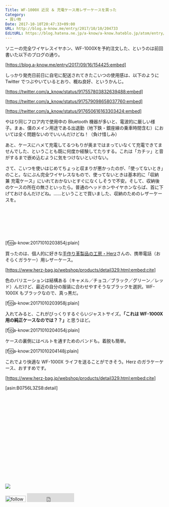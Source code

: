 ```yaml
---
Title: WF-1000X 近況 ＆ 充電ケース用レザーケースを買った
Category:
- 買い物
Date: 2017-10-10T20:47:33+09:00
URL: http://blog.a-know.me/entry/2017/10/10/204733
EditURL: https://blog.hatena.ne.jp/a-know/a-know.hateblo.jp/atom/entry/8599973812306670166
---
```


ソニーの完全ワイヤレスイヤホン、WF-1000Xを予約注文した、というのは前回書いた以下のブログの通り。



[https://blog.a-know.me/entry/2017/09/16/154425:embed]



しっかり発売日前日に自宅に配送されてきたこいつの使用感は、以下のように Twitter でつぶやいているとおり、概ね良好、というかんじ。








[https://twitter.com/a_know/status/917557803832639488:embed]




[https://twitter.com/a_know/status/917579098658037760:embed]




[https://twitter.com/a_know/status/917650616163303424:embed]





やはり同じフロア内で使用中の Bluetooth 機器が多いと、電波的に厳しい様子。まぁ、僕のメイン用途である出退勤（地下鉄・銀座線の乗車時間含む）においては全く問題ないのでいいんだけどね！（負け惜しみ）


あと、ケースにハメて充電してるつもりが奥まではまっていなくて充電できてませんでした、ということも既に何度か経験してたりする。これは「カチッ」と音がするまで嵌め込むように気をつけないといけない。


さて、こいつを使いはじめてちょっと収まりが悪かったのが、「使ってないとき」のこと。なにぶん完全ワイヤレスなもので、使ってないときは基本的に「収納 兼 充電ケース」にいれておかないとすぐになくしそうで不安。そして、収納後のケースの所在の無さといったら。普通のヘッドホンやイヤホンならば、首に下げておけるんだけどね。......ということで買いました、収納のためのレザーケースを。



<!-- more -->


<script async src="//pagead2.googlesyndication.com/pagead/js/adsbygoogle.js"></script>
<!-- article-top -->
<ins class="adsbygoogle"
     style="display:inline-block;width:728px;height:90px"
     data-ad-client="ca-pub-3463034538369189"
     data-ad-slot="8367620130"></ins>
<script>
(adsbygoogle = window.adsbygoogle || []).push({});
</script>



[f:id:a-know:20171010203854j:plain]



買ったのは、個人的に好きな[手作り革製品の工房・Herz](https://www.herz-bag.jp/)さんの、携帯電話（おそらくガラケー）用レザーケース。



[https://www.herz-bag.jp/webshop/products/detail329.html:embed:cite]




色のバリエーションは結構ある（キャメル／チョコ／ブラック／グリーン／レッド）んだけど、最近の自分の服装に合わせやすそうなブラックを選択。WF-1000X もブラックなので、真っ黒だ。


[f:id:a-know:20171010203958j:plain]


入れてみると、これがびっくりするぐらいジャストサイズ。<b>「これは WF-1000X 用の純正ケースなのでは？？」</b>と思うほど。


[f:id:a-know:20171010204054j:plain]


ケースの裏側にはベルトを通すためのバンドも。着脱も簡単。


[f:id:a-know:20171010204148j:plain]


これでより快適な WF-1000X ライフを送ることができそう。Herz のガラケーケース、おすすめです。



[https://www.herz-bag.jp/webshop/products/detail329.html:embed:cite]



[asin:B0756L3ZS8:detail]




<div>
<br>
<script async src="//pagead2.googlesyndication.com/pagead/js/adsbygoogle.js"></script>
<!-- article-bottom2 -->
<ins class="adsbygoogle"
     style="display:inline-block;width:300px;height:250px"
     data-ad-client="ca-pub-3463034538369189"
     data-ad-slot="5274552934"></ins>
<script>
(adsbygoogle = window.adsbygoogle || []).push({});
</script>

<a href="http://bit.ly/grass-graph" target='blank' rel="nofollow"><img src="https://cdn-ak.f.st-hatena.com/images/fotolife/a/a-know/20170405/20170405220342.png"></a>
<br>
</div>

<div>
<a href='http://cloud.feedly.com/#subscription%2Ffeed%2Fhttp%3A%2F%2Fblog.a-know.me%2Ffeed'  target='blank'><img id='feedlyFollow' src='http://s3.feedly.com/img/follows/feedly-follow-rectangle-volume-small_2x.png' alt='follow us in feedly' width='65' height='20'></a>



<iframe src="http://blog.hatena.ne.jp/a-know/a-know.hateblo.jp/subscribe/iframe" allowtransparency="true" frameborder="0" scrolling="no" width="150" height="28"></iframe>
</div>
